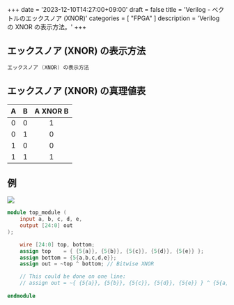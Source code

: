 +++
date = '2023-12-10T14:27:00+09:00'
draft = false
title = 'Verilog - ベクトルのエックスノア (XNOR)'
categories = [ "FPGA" ]
description = 'Verilog の XNOR の表示方法。'
+++

## エックスノア (XNOR) の表示方法
```verilog
エックスノア (XNOR) の表示方法
```

## エックスノア (XNOR) の真理値表
|A|B|A XNOR B|
|:-:|:-:|:-:|
|0|0|1|
|0|1|0|
|1|0|0|
|1|1|1|

## 例
![](https://image.icysamon.jp/Verilog-XNOR.webp)
```verilog
module top_module (
	input a, b, c, d, e,
	output [24:0] out
);

	wire [24:0] top, bottom;
	assign top    = { {5{a}}, {5{b}}, {5{c}}, {5{d}}, {5{e}} };
	assign bottom = {5{a,b,c,d,e}};
	assign out = ~top ^ bottom;	// Bitwise XNOR

	// This could be done on one line:
	// assign out = ~{ {5{a}}, {5{b}}, {5{c}}, {5{d}}, {5{e}} } ^ {5{a,b,c,d,e}};
	
endmodule
```